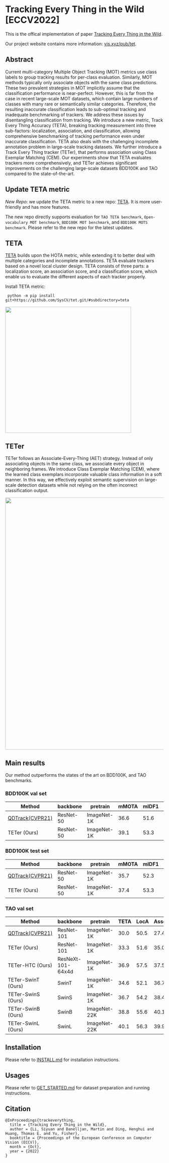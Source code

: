 # Tracking Every Thing in the Wild [ECCV2022]

This is the offical implementation of paper [Tracking Every Thing in the Wild](https://arxiv.org/abs/2207.12978).

Our project website contains more information: [vis.xyz/pub/tet](https://www.vis.xyz/pub/tet/).


## Abstract

Current multi-category Multiple Object Tracking (MOT) metrics use class labels to group tracking results for per-class evaluation. Similarly, MOT methods typically only associate objects with the same class predictions. 
These two prevalent strategies in MOT implicitly assume that the classification performance is near-perfect. 
However, this is far from the case in recent large-scale MOT datasets, which contain large numbers of classes with many rare or semantically similar categories. Therefore, the resulting inaccurate classification leads to sub-optimal tracking and inadequate benchmarking of trackers.
We address these issues by disentangling classification from tracking.
We introduce a new metric, Track Every Thing Accuracy (TETA), breaking tracking measurement into three sub-factors: localization, association, and classification, allowing comprehensive benchmarking of tracking performance even under inaccurate classification. TETA also deals with the challenging incomplete annotation problem in large-scale tracking datasets. We further introduce a Track Every Thing tracker (TETer), that performs association using Class Exemplar Matching (CEM). Our experiments show that TETA evaluates trackers more comprehensively, and TETer achieves significant improvements on the challenging large-scale datasets BDD100K and TAO compared to the state-of-the-art.

## Update TETA metric

*New Repo*: we update the TETA metric to a new repo: [TETA](https://github.com/siyuanliii/TETA). It is more user-friendly and has more features. 

The new repo directly supports evaluation for `TAO TETA benchmark`, `Open-vocabulary MOT benchmark`, `BDD100K MOT benchmark`, and `BDD100K MOTS benchmark`. 
Please refer to the new repo for the latest updates.

## TETA
[TETA](https://github.com/siyuanliii/TETA) builds upon the HOTA metric, while extending it to better deal with
multiple categories and incomplete annotations. TETA evaluate trackers based on a novel local cluster design. TETA consists of three parts: a
localization score, an association score, and a classification score, which enable
us to evaluate the different aspects of each tracker properly.



Install TETA metric:
```angular2html
 python -m pip install git+https://github.com/SysCV/tet.git/#subdirectory=teta  
```

<img src="figures/teta-teaser.png" width="400">

## TETer
TETer follows an Associate-Every-Thing (AET) strategy.
Instead of only associating objects in the same class, we associate every object in neighboring frames. 
We introduce Class Exemplar Matching (CEM), where the learned class exemplars incorporate valuable class information in a soft manner.
In this way, we effectively exploit semantic supervision on large-scale detection datasets while not relying on the often incorrect classification output.

<img src="figures/teaser-teter.png" width="800">

## Main results
Our method outperforms the states of the art on BDD100K, and TAO benchmarks.

### BDD100K val set

| Method                                              | backbone  | pretrain    | mMOTA | mIDF1 | TETA | LocA | AssocA | ClsA | IDF1 | MOTA | config                            | model                                                                                              |
|-----------------------------------------------------|-----------|-------------|-------|-------|------|------|--------|------|------|------|-----------------------------------|----------------------------------------------------------------------------------------------------|
| [QDTrack(CVPR21)](https://arxiv.org/abs/2006.06664) | ResNet-50 | ImageNet-1K | 36.6  | 51.6  | 47.8 | 45.9 | 48.5   | 49.2 | 71.5 | 63.5 | -                                 | -                                                                                                  |
| TETer (Ours)                                        | ResNet-50 | ImageNet-1K | 39.1  | 53.3  | 50.8 | 47.2 | 52.9   | 52.4 | 71.1 | 64.4 | [cfg](configs/bdd100k/cem_bdd.py) | [google drive](https://drive.google.com/file/d/1InuFZkOtIsYZLCe0HFK74YK-_a0X1q6q/view?usp=sharing) |


### BDD100K test set

| Method                                              | backbone  | pretrain    | mMOTA | mIDF1 | TETA | LocA | AssocA | ClsA | IDF1 | MOTA | config                            | model                                                                                              |
|-----------------------------------------------------|-----------|-------------|-------|-------|------|------|--------|------|------|------|-----------------------------------|----------------------------------------------------------------------------------------------------|
| [QDTrack(CVPR21)](https://arxiv.org/abs/2006.06664) | ResNet-50 | ImageNet-1K | 35.7  | 52.3  | 49.2 | 47.2 | 50.9   | 49.2 | 72.3 | 64.3 | -                                 | -                                                                                                  | 
| TETer (Ours)                                        | ResNet-50 | ImageNet-1K | 37.4  | 53.3  | 50.8 | 47.0 | 53.6   | 50.7 | 71.8 | 64.8 | [cfg](configs/bdd100k/cem_bdd.py) | [google drive](https://drive.google.com/file/d/1InuFZkOtIsYZLCe0HFK74YK-_a0X1q6q/view?usp=sharing) | 


### TAO val set

| Method                                              | backbone          | pretrain     | TETA | LocA | AssocA | ClsA | config                               | model                                                                                              | preds                                                                                                 |
|-----------------------------------------------------|-------------------|--------------|------|------|--------|------|--------------------------------------|----------------------------------------------------------------------------------------------------|-------------------------------------------------------------------------------------------------------|
| [QDTrack(CVPR21)](https://arxiv.org/abs/2006.06664) | ResNet-101        | ImageNet-1K  | 30.0 | 50.5 | 27.4   | 12.1 | -                                    | -                                                                                                  | -                                                                                                     |
| TETer (Ours)                                        | ResNet-101        | ImageNet-1K  | 33.3 | 51.6 | 35.0   | 13.2 | [cfg](configs/tao/cem_r101_lvis.py)  | [google drive](https://drive.google.com/file/d/17koyuCbnj42ioZRxZZ5DChmCoAaMwets/view?usp=sharing) | coming soon                                                                                           |
| TETer-HTC (Ours)                                    | ResNeXt-101-64x4d | ImageNet-1K  | 36.9 | 57.5 | 37.5   | 15.7 | -                                    | -                                                                                                  | -                                                                                                     |
| TETer-SwinT (Ours)                                  | SwinT             | ImageNet-1K  | 34.6 | 52.1 | 36.7   | 15.0 | [cfg](configs/tao/cem_swinT_lvis.py) | [google drive](https://drive.google.com/file/d/1UvMkH1xfCqNghiDCbb6jE_9yklYggmlM/view?usp=sharing) | coming soon                                                                                           |
| TETer-SwinS (Ours)                                  | SwinS             | ImageNet-1K  | 36.7 | 54.2 | 38.4   | 17.4 | [cfg](configs/tao/cem_swinS_lvis.py) | [google drive](https://drive.google.com/file/d/1jRjrj57PKi7fLKBgoq2Dt5SZJC4Nejip/view?usp=sharing) | coming soon                                                                                           |
| TETer-SwinB (Ours)                                  | SwinB             | ImageNet-22K | 38.8 | 55.6 | 40.1   | 20.8 | [cfg](configs/tao/cem_swinB_lvis.py) | [google drive](https://drive.google.com/file/d/11Y3Vv1gB4m0Vn7AKI5XW1TIsCOq30hKB/view?usp=sharing) | coming soon                                                                                           |
| TETer-SwinL (Ours)                                  | SwinL             | ImageNet-22K | 40.1 | 56.3 | 39.9   | 24.1 | [cfg](configs/tao/cem_swinL_lvis.py) | [google drive](https://drive.google.com/file/d/1J3z5pbF7trU3fDCVfizAPsmp3oV9NVj8/view?usp=sharing) | [google drive](https://drive.google.com/file/d/1ZXXV-hQOxC-luSQcH3ph1k1ETUe6rYKV/view?usp=share_link) |    

## Installation

Please refer to [INSTALL.md](docs/INSTALL.md) for installation instructions.


## Usages
Please refer to [GET_STARTED.md](docs/GET_STARTED.md) for dataset preparation and running instructions.


## Citation

```
@InProceedings{trackeverything,
  title = {Tracking Every Thing in the Wild},
  author = {Li, Siyuan and Danelljan, Martin and Ding, Henghui and Huang, Thomas E. and Yu, Fisher},
  booktitle = {Proceedings of the European Conference on Computer Vision (ECCV)},
  month = {Oct},
  year = {2022}
}
```
